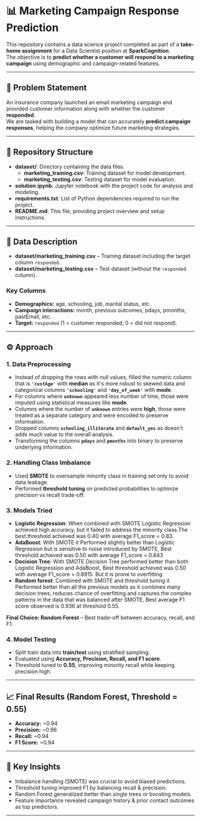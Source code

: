# 📊 Marketing Campaign Response Prediction

This repository contains a data science project completed as part of a **take-home assignment** for a Data Scientist position at **SparkCognition**.  
The objective is to **predict whether a customer will respond to a marketing campaign** using demographic and campaign-related features.

---

## 📝 Problem Statement
An insurance company launched an email marketing campaign and provided customer information along with whether the customer **responded**.  
We are tasked with building a model that can accurately **predict campaign responses**, helping the company optimize future marketing strategies.

---

## 📂 Repository Structure

- **dataset/**: Directory containing the data files.
  - **marketing_training.csv**: Training dataset for model development.
  - **marketing_testing.csv**: Testing dataset for model evaluation.
- **solution.ipynb**: Jupyter notebook with the project code for analysis and modeling.
- **requirements.txt**: List of Python dependencies required to run the project.
- **README.md**: This file, providing project overview and setup instructions.
   
---

## 📝 Data Description
- **dataset/marketing_training.csv** – Training dataset including the target column `responded`.  
- **dataset/marketing_testing.csv** – Test dataset (without the `responded` column).  

### Key Columns
- **Demographics:** age, schooling, job, marital status, etc.  
- **Campaign interactions:** month, previous outcomes, pdays, pmonths, pastEmail, etc.  
- **Target:** `responded` (1 = customer responded, 0 = did not respond).  

---

## ⚙️ Approach

### 1. **Data Preprocessing**
- Instead of dropping the rows with null values, filled the numeric column that is **`'custAge'`** with **median** as it's more robust to skewed data and categorical columns **`'schooling'`** and **`'day_of_week'`** with **mode**.
- For columns where **`unknown`** appeared less number of time, those were imputed using statistical measures like **mode**.
- Columns where the number of **`unknown`** entries were **high**, those were treated as a separate category and were encoded to preserve information.
- Dropped columns **`schooling_illiterate`** and **`default_yes`** as doesn't adds much value to the overall analysis.
- Transforming the columns **`pdays`** and **`pmonths`** into binary to preserve underlying information.

### 2. **Handling Class Imbalance**
- Used **SMOTE** to oversample minority class in training set only to avoid data leakage. 
- Performed **threshold tuning** on predicted probabilities to optimize precision vs recall trade-off.  

### 3. **Models Tried**
- **Logistic Regression**: When combined with SMOTE Logistic Regression achieved high accuracy, but it failed to address the minority class.The best threshold achieved was 0.40 with average F1_score = 0.83.
- **AdaBoost**: With SMOTE it Performed slightly better than Logistic Regression but is sensitive to noise introduced by SMOTE, Best threshold achieved was 0.50 with average F1_score = 0.843
- **Decision Tree**: With SMOTE Decision Tree performed better than both Logistic Regression and AdaBoost, Best threshold achieved was 0.50 with average F1_score = 0.8915. But it is prone to overfitting 
- **Random forest**: Combined with SMOTE and threshold tuning it Performed better than all the previous models as it combines many decision trees, reduces chance of overfitting and captures the complex patterns in the data that was balanced after SMOTE, Best average F1 score observed is 0.936 at threshold 0.55.

**Final Choice: Random Forest** – Best trade-off between accuracy, recall, and F1.  

### 4. **Model Testing**
- Split train data into **train/test** using stratified sampling.  
- Evaluated using **Accuracy, Precision, Recall, and F1 score**.  
- Threshold tuned to **0.55**, improving minority recall while keeping precision high.  

---

## 📈 Final Results (Random Forest, Threshold = 0.55)
- **Accuracy:** ~0.94  
- **Precision:** ~0.96  
- **Recall:** ~0.94  
- **F1 Score:** ~0.94  

---

## 🔑 Key Insights
- Imbalance handling (SMOTE) was crucial to avoid biased predictions.  
- Threshold tuning improved F1 by balancing recall & precision.  
- Random Forest generalized better than single trees or boosting models.  
- Feature importance revealed campaign history & prior contact outcomes as top predictors.  

---

